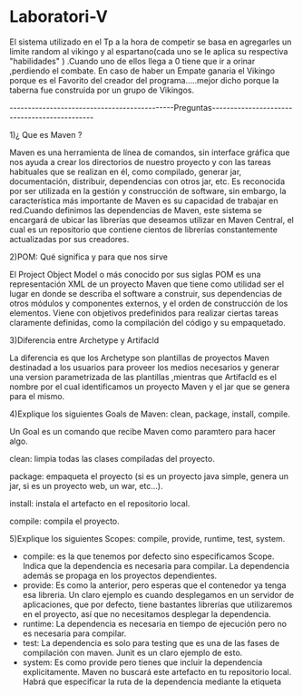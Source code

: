 # Laboratori-V
El sistema utilizado en el Tp a la hora de competir se basa en agregarles un limite random al vikingo y al espartano(cada uno se le aplica su respectiva "habilidades" ) .Cuando uno de ellos llega a 0 tiene que ir a orinar ,perdiendo el combate.
En caso de haber un Empate ganaria el Vikingo porque es el Favorito del creador del programa.....mejor dicho porque la taberna  fue construida por un grupo de Vikingos. 

---------------------------------------------Preguntas---------------------------------------------


1)¿ Que es Maven ?

Maven es una herramienta de línea de comandos, sin interface gráfica que nos ayuda a crear los directorios de nuestro proyecto y con las tareas habituales que se realizan en él, como compilado, generar jar, documentación, distribuir, dependencias con otros jar, etc.
Es reconocida por ser utilizada en la gestión y construcción de software, sin embargo, la característica más importante de Maven es su capacidad de trabajar en red.Cuando definimos las dependencias de Maven, este sistema se encargará de ubicar las librerías que deseamos utilizar en Maven Central, el cual es un repositorio que contiene cientos de librerías constantemente actualizadas por sus creadores.

2)POM: Qué significa y para que nos sirve

El Project Object Model o más conocido por sus siglas POM es una representación XML de un proyecto Maven que tiene como utilidad ser el lugar en donde se describa el software a construir, sus dependencias de otros módulos y componentes externos, y el orden de construcción de los elementos. Viene con objetivos predefinidos para realizar ciertas tareas claramente definidas, como la compilación del código y su empaquetado.

3)Diferencia entre Archetype y Artifacld

La diferencia es que los Archetype son plantillas de proyectos Maven destinadad a los usuarios para proveer los medios necesarios y generar una version parametrizada de las plantillas
,mientras que ArtifacId es el nombre por el cual identificamos un proyecto Maven y el jar que se genera para el mismo.

4)Explique los siguientes Goals de Maven: clean, package, install, compile.

Un Goal es un comando que recibe Maven como paramtero para hacer algo.

clean: limpia todas las clases compiladas del proyecto.

package: empaqueta el proyecto (si es un proyecto java simple, genera un jar, si es un proyecto web, un war, etc…).

install: instala el artefacto en el repositorio local.

compile: compila el proyecto.



5)Explique los siguientes Scopes: compile, provide, runtime, test, system.

- compile: es la que tenemos por defecto sino especificamos Scope. Indica que la dependencia es necesaria para compilar. La dependencia además se propaga en los proyectos dependientes.
- provide: Es como la anterior, pero esperas que el contenedor ya tenga esa libreria. Un claro ejemplo es cuando desplegamos en un servidor de aplicaciones, que por defecto, tiene bastantes librerías que utilizaremos en el proyecto, así que no necesitamos desplegar la dependencia.
- runtime: La dependencia es necesaria en tiempo de ejecución pero no es necesaria para compilar.
- test: La dependencia es solo para testing que es una de las fases de compilación con maven. Junit es un claro ejemplo de esto.
- system: Es como provide pero tienes que incluir la dependencia explicitamente. Maven no buscará este artefacto en tu repositorio local. Habrá que especificar la ruta de la dependencia mediante la etiqueta
